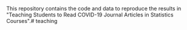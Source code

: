 This repository contains the code and data to reproduce the results in "Teaching Students to Read COVID-19 Journal Articles in Statistics Courses".# teaching
